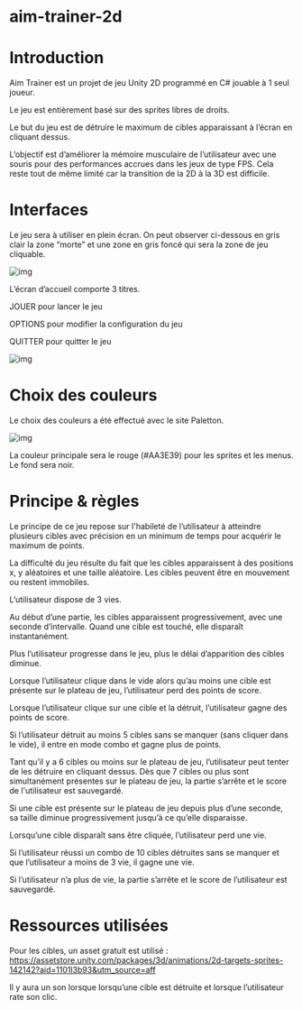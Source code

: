 # aim-trainer-2d

# Introduction
Aim Trainer est un projet de jeu Unity 2D programmé en C# jouable à 1 seul joueur.

Le jeu est entièrement basé sur des sprites libres de droits.

Le but du jeu est de détruire le maximum de cibles apparaissant à l’écran en cliquant dessus.

L’objectif est d’améliorer la mémoire musculaire de l’utilisateur avec une souris pour des performances accrues dans les jeux de type FPS. Cela reste tout de même limité car la transition de la 2D à la 3D est difficile.

# Interfaces
Le jeu sera à utiliser en plein écran. On peut observer ci-dessous en gris clair la zone “morte” et une zone en gris foncé qui sera la zone de jeu cliquable.

![img](https://i.gyazo.com/80ef96a1374a2fae8979be87ad7c0dcf.png)

L’écran d’accueil comporte 3 titres.

JOUER pour lancer le jeu

OPTIONS pour modifier la configuration du jeu

QUITTER pour quitter le jeu

![img](https://i.gyazo.com/c0237484a56eab553a5b8b1429850c89.png)

# Choix des couleurs
Le choix des couleurs a été effectué avec le site Paletton.

![img](https://i.gyazo.com/94446934c84eab61b1eedbcdb2a6f02c.png)

La couleur principale sera le rouge (#AA3E39) pour les sprites et les menus. Le fond sera noir.

# Principe & règles
Le principe de ce jeu repose sur l'habileté de l’utilisateur à atteindre plusieurs cibles avec précision en un minimum de temps pour acquérir le maximum de points.

La difficulté du jeu résulte du fait que les cibles apparaissent à des positions x, y aléatoires et une taille aléatoire. Les cibles peuvent être en mouvement ou restent immobiles.

L’utilisateur dispose de 3 vies.

Au début d’une partie, les cibles apparaissent progressivement, avec une seconde d’intervalle. Quand une cible est touché, elle disparaît instantanément.

Plus l’utilisateur progresse dans le jeu, plus le délai d’apparition des cibles diminue.

Lorsque l’utilisateur clique dans le vide alors qu’au moins une cible est présente sur le plateau de jeu, l’utilisateur perd des points de score.

Lorsque l’utilisateur clique sur une cible et la détruit, l’utilisateur gagne des points de score.

Si l’utilisateur détruit au moins 5 cibles sans se manquer (sans cliquer dans le vide), il entre en mode combo et gagne plus de points.

Tant qu’il y a 6 cibles ou moins sur le plateau de jeu, l’utilisateur peut tenter de les détruire en cliquant dessus. Dès que 7 cibles ou plus sont simultanément présentes sur le plateau de jeu, la partie s’arrête et le score de l'utilisateur est sauvegardé.

Si une cible est présente sur le plateau de jeu depuis plus d’une seconde, sa taille diminue progressivement jusqu’à ce qu’elle disparaisse.

Lorsqu’une cible disparaît sans être cliquée, l’utilisateur perd une vie.

Si l’utilisateur réussi un combo de 10 cibles détruites sans se manquer et que l’utilisateur a moins de 3 vie, il gagne une vie.

Si l’utilisateur n’a plus de vie, la partie s’arrête et le score de l’utilisateur est sauvegardé.

# Ressources utilisées

Pour les cibles, un asset gratuit est utilisé : https://assetstore.unity.com/packages/3d/animations/2d-targets-sprites-142142?aid=1101l3b93&utm_source=aff

Il y aura un son lorsque lorsqu’une cible est détruite et lorsque l’utilisateur rate son clic.
